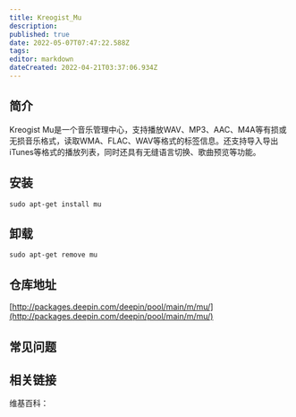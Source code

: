 ```yaml
---
title: Kreogist_Mu
description: 
published: true
date: 2022-05-07T07:47:22.588Z
tags: 
editor: markdown
dateCreated: 2022-04-21T03:37:06.934Z
---
```


## 简介

Kreogist Mu是一个音乐管理中心，支持播放WAV、MP3、AAC、M4A等有损或无损音乐格式，读取WMA、FLAC、WAV等格式的标签信息。还支持导入导出iTunes等格式的播放列表，同时还具有无缝语言切换、歌曲预览等功能。

## 安装

`sudo apt-get install mu`

## 卸载

`sudo apt-get remove mu`

## 仓库地址

[http://packages.deepin.com/deepin/pool/main/m/mu/](http://packages.deepin.com/deepin/pool/main/m/mu/)

## 常见问题

## 相关链接

维基百科：
